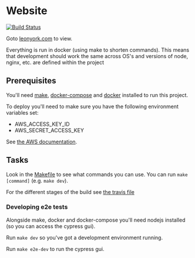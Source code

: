 # Website

[![Build Status](https://travis-ci.com/leonyork/website.svg?branch=master)](https://travis-ci.com/leonyork/website)

Goto [leonyork.com](https://leonyork.com) to view.

Everything is run in docker (using make to shorten commands). This means that development should work the same across OS's and versions of node, nginx, etc. are defined within the project

## Prerequisites

You'll need [make](https://www.gnu.org/software/make/), [docker-compose](https://docs.docker.com/compose/install/) and [docker](https://docs.docker.com/install/) installed to run this project.

To deploy you'll need to make sure you have the following environment variables set:

- AWS_ACCESS_KEY_ID
- AWS_SECRET_ACCESS_KEY

See [the AWS documentation](https://docs.aws.amazon.com/cli/latest/userguide/cli-configure-envvars.html).

## Tasks

Look in the [Makefile](./Makefile) to see what commands you can use. You can run ```make [command]``` (e.g. ```make dev```).

For the different stages of the build see [the travis file](./.travis.yml)

### Developing e2e tests

Alongside make, docker and docker-compose you'll need nodejs installed (so you can access the cypress gui).

Run ```make dev``` so you've got a development environment running.

Run ```make e2e-dev``` to run the cypress gui.